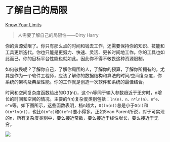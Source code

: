 # 了解自己的局限

[Know Your Limits](https://97-things-every-x-should-know.gitbooks.io/97-things-every-programmer-should-know/content/en/thing_46/)

> 人需要了解自己的局限性——Dirty Harry


你的资源受限了。你只有那么点的时间和钱去工作，还需要保持你的知识、技能和工具更新迭代。你也只能是更努力、快速、灵活、更长时间地工作。你的工具也如此而已。你的目标平台性能也就如此。因此你不得不敬畏这种资源限制。

如何敬畏呢？了解你自己，了解你周围的人，了解你的预算，了解你所拥有的。尤其是作为一个软件工程师，应该了解你的数据结构和算法的时间/空间复杂度，你系统的架构及典型性能。你的工作就是创造一次软件和系统的最佳结合。

时间和空间复杂度函数给出的O(f(n))，这个n等同于输入参数趋近于无穷时，n增长的时间和空间的情况。主要的f(n)复杂度类别包括：`ln(n)、n、n*ln(n)、n^e、e^n`等。如下图所示，这些函数表明，档n越大，`O(ln(n))`总是小于`O(n)`和`O(n*ln(n))`，也比`O(n^e)`和`O(e^n)`要小得多。正如Sean Parent所说，对于可实现的n，所有复杂度类别中，要么接近常数，要么接近于线性增长，要么接近于无穷。

![](https://i.loli.net/2019/07/01/5d194fe7c5b0a74097.png)